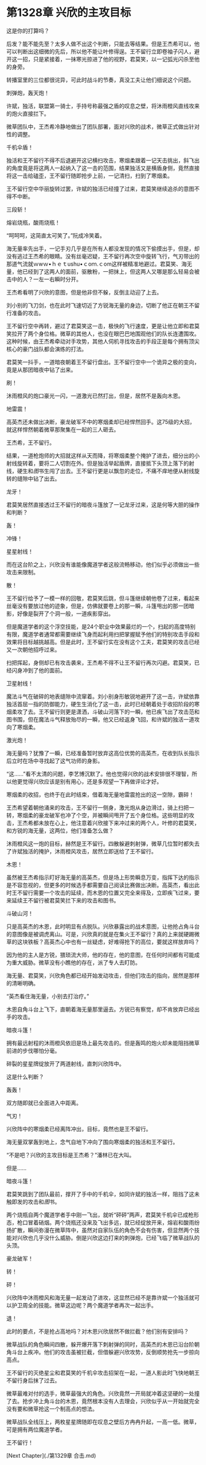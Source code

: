 # 第1328章 兴欣的主攻目标

这是你的打算吗？

后发？能不能先至？太多人做不出这个判断，只能去等结果。但是王杰希可以，他可以判断出这细微的先后，所以他不能让叶修得逞。王不留行立即卷袖子闪人，避开这一招，只是紧接着，一抹寒光掠进了他的视野，君莫笑，以一记弧光闪杀至他的身旁。

转播室里的三位都很诧异，可此时战斗的节奏，真没工夫让他们细说这个问题。

刺弹炮，轰天炮！

许斌，独活，联盟第一骑士，手持号称最强之盾的叹息之壁，将沐雨橙风直线攻来的炮火直接拦下。

微草团队中，王杰希冷静地做出了团队部署，面对兴欣的战术，微草正式做出针对性的调整。

千机伞盾！

独活和王不留行不得不后退避开这记横扫攻击，寒烟柔跟着一记天击挑出，斜飞出的角度竟是将这两人一起纳入了这一击的范围，结果独活又是横盾身侧，竟然直接将这一击给磕歪，王不留行随即抢步上前，一记清扫，扫到了寒烟柔。

王不留行空中华丽旋转过罢，许斌的独活已经撞了过来，君莫笑继续追杀的意图不得不中断。

三段斩！

熔岩烧瓶，酸雨烧瓶！

“呵呵呵，这简直太可笑了。”阮成冷笑着。

海无量率先出手，一记手刃几乎是在所有人都没发现的情况下偷摸出手，但是，却没有逃过王杰希的眼睛。没有丝毫迟疑，王不留行再次空中旋转飞行，气刃带出的那道气流就ｗwｗ•ｈｅｔushu•ｃoｍ.ｃom这样被精准地避过。君莫笑、海无量，他已经到了这两人的面前，驱散粉，一把抹上，但这两人又哪是那么轻易会被击中的人？一左一右瞬时分开。

王杰希看明了兴欣的意图，但是他非但不躲，反倒主动迎了上去。

刘小别的飞刀剑，也在此时飞速切近了方锐海无量的身边，切断了他正在朝王不留行准备的攻击。

王不留行空中再转，避过了君莫笑这一击，极快的飞行速度，更是让他立即和君莫笑拉开了两个身位格。微草的其他人，也没在眼巴巴地围观他们的队长连遭围攻。这种时候，由王杰希牵动对手攻势，其他人伺机寻找攻击的手段正是每个拥有顶尖核心的豪门战队都会演练的打法。

君莫笑一抖手，一道暗夜朝着王不留行盘出。王不留行空中一个诡异之极的变向，竟是从那团暗夜中钻了出来。

刷！

沐雨橙风的炮口豪光一闪，一道激光已然打出，但是，居然不是轰向木恩。

地雷震！

高英杰还未做出决断，豪龙破军不中的寒烟柔却已经悍然回手。这75级的大招，就这样悍然朝着微草那聚集在一起的三人砸去。

王杰希，王不留行。

结果，一道枪炮师的大招就这样从天而降，将寒烟柔整个掩护了进去，细分出的小射线旋转着，要将二人切割在外。但是独活举起盾牌，直接抵下头顶上落下的射线，硬生和*图*书生闯了出去。王不留行更是以飘忽的走位，不痛不痒地便从射线旋转的缝隙中钻了出去。

龙牙！

君莫笑居然直接透过王不留行的暗夜斗篷放了一记龙牙过来，这是何等大胆的操作和判断？

轰！

冲锋！

星星射线！

而在这台阶之上，兴欣没有谁能像魔道学者这般流畅移动，他们似乎必须做出一些攻击来限制。

散！

王不留行给予了一模一样的回敬，君莫笑后跳，但斗篷继续朝他卷了过来，看起来丝毫没有要放过他的迹象，但是，仿佛就要卷上的那一瞬，斗篷甩出的那一团暗影，好像是裂开了个洞一般，一道疾影穿出。

但是魔道学者的这个浮空技能，是24个职业中效果最烂的一个，扫起的高度特别有限，魔道学者通常都需要继续飞身而起利用扫把掌握赋予他们的特别攻击手段和效果将目标越挑越高。但是此时，王不留行实在没有这个工夫，君莫笑的攻击已经又一次朝他招呼过来。

扫把挥起，身侧却已有攻击袭来，王杰希不得不让王不留行再次闪避。君莫笑，已经闪身冲到了他的面前。

卫星射线！

魔法斗气在破碎的地表缝隙中流窜着。刘小别身形敏锐地避开了这一击，许斌依靠独活首屈一指的防御能力，硬生生消化了这一击，此时已经朝着处于收招阶段的寒烟柔攻了去。王不留行则更是潇洒，斗破山河落下的一瞬，他已疾飞出了攻击范和图书围，但在魔法斗气释放殆尽的一瞬，他又已经返身飞回，和许斌的独活一道攻向了寒烟柔。

激光炮！

海无量吗？犹豫了一瞬，已经准备暂时放弃这高位优势的高英杰，在收到队长指示后立时在场中寻找起了这气功师的身影。

“这……”看不太清的问题，李艺博沉默了。他也觉得兴欣的战术安排很不理智，所以他更觉得兴欣应该是别有用心，还是多观望一下再做评论才好。

寒烟柔的收招，也终于在此时结束，借着海无量地雷震抢出的这一空隙，霸碎！

王杰希望着朝他涌来的攻击，王不留行一侧身，激光炮从身边滑过，骑上扫把一转，寒烟柔的豪龙破军也冲了个空，并被瞬间甩开了五个身位格。这些明显的攻击，王杰希都未放在心上，他注意着兴欣接下来冲过来的两个人，叶修的君莫笑，和方锐的海无量，这两位，他们准备怎么做？

沐雨橙风这一炮的目标，赫然是王不留行。四散躲避刺射弹，微草几位暂时都失去了许斌独活的掩护，沐雨橙风攻击，居然立即送给了王不留行。

木恩！

虽然被王杰希指示盯好海无量的高英杰，但是场上形势瞬息万变，指挥下达的指示是不容忽视的，但更多的时候选手都需要自己阅读比赛做出决断。高英杰，看出此时王不留行需要一个攻击的延续，而木恩的位置又完全来得及，立即疾飞过来，要来延续王不留行被君莫笑拦下来的攻击和图书。

斗破山河！

只是高英杰的木恩，此时明显有点脱队。兴欣暴露出的战术意图，让他抢占角斗台的意图像是被调虎离山。可是，兴欣真的就是在集火王不留行？真的上来就硬踢微草的这块铁板？高英杰心中也有一丝疑虑，好难得抢下的高位，要就这样放弃吗？

因为他的主人是方锐，猥琐流大师，他的存在，他的意图，在任何时间都有可能成为重大威胁。微草没有小瞧他的存在，派了专人去盯防。

海无量、君莫笑，兴欣角色都已经开始发动攻击，但他们攻击的指向，居然是那样的清晰明确。

“英杰看住海无量，小别去打治疗。”

木恩自角斗台上飞下，直朝着海无量那里逼去。方锐已有察觉，却不肯放弃已经出手的攻击。

暗夜斗篷！

拥有最远射程的沐雨橙风依旧是场上最先攻击的。但是轰鸣的炮火却未能阻挡微草前进的步伐哪怕分毫。

碎裂的星星牌绽放开了两道射线，直刺兴欣阵中。

这是什么判断？

轰轰！

双方随即就已全面进入中距离。

气刃！

兴欣阵中的寒烟柔已经离阵冲出，目标，竟然也是王不留行。

海无量双掌轰到地上，念气自地下冲向了围向寒烟柔的独活和王不留行。

“不是吧？兴欣的主攻目标是王杰希？”潘林已在大叫。

但是……

暗夜斗篷！

君莫笑跳到了团队最前，撑开了手中的千机伞，如同许斌的独活一样，阻挡了这未触即发的攻击和*图*书。

两个烧瓶自两个魔道学者手中刚一飞出，就听“砰砰”两声，君莫笑千机伞已成枪形态，枪口冒着硝烟。两个烧瓶还没来及飞出多远，就已经绽放开来，熔岩和酸雨纷扬扩散，瞬间弥漫在微草阵中，虽然对自家队伍的角色不会有伤害，但显然两个技能对兴欣也几乎没什么威胁。倒是兴欣这边打来的刺弹炮，已经飞临了微草战队的头顶。

豪龙破军！

转！

砰！

兴欣阵中沐雨橙风和海无量一起发动了进攻，这显然已经不是靠许斌一个独活就可以护卫周全的技能。微草这边呢？两个魔道学者再次一起出手。

退！

此时的要点，不是抢占高地吗？对木恩兴欣居然不做拦截？他们别有安排吗？

微草战队的角色瞬间四散，躲开爆开落下刺射弹的同时，高英杰的木恩已沿台阶朝角斗台上疾冲。他们的攻击虽被拦截，但借躲避兴欣攻势，反倒顺势抢先一步掠向高点。

王不留行的灭绝星尘和君莫笑的千机伞攻击招架在一起，一道人影此时飞快地朝王不留行身后抹了过去。

微草最难对付的选手，微草最强大的角色。兴欣竟然一开局就冲着这坚硬的一处撞了去。抢步冲上角斗台的木恩，竟然根本没有人去理会，兴欣似乎从一开始就完全没有要和微草抢这一个制高点的想法。

微草战队全线压上，两枚星星牌随即在叹息之壁后方冉冉升起，一高一低。微草，可是拥有两位魔道学者。

王不留行！



[Next Chapter](./第1329章 合击.md)